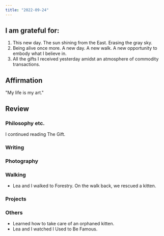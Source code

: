 ```yaml
---
title: "2022-09-24"
---
```

## I am grateful for:
1. This new day. The sun shining from the East. Erasing the gray sky.
2. Being alive once more. A new day. A new walk. A new opportunity to embody what I believe in.
3. All the gifts I received yesterday amidst an atmosphere of commodity transactions.

## Affirmation

"My life is my art."

## Review
### Philosophy etc.

I continued reading The Gift.

### Writing

### Photography

### Walking

- Lea and I walked to Forestry. On the walk back, we rescued a kitten.

### Projects

### Others

- Learned how to take care of an orphaned kitten.
- Lea and I watched I Used to Be Famous.
